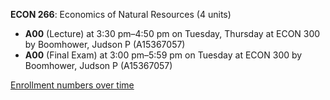 **ECON 266**: Economics of Natural Resources (4 units)

- **A00** (Lecture) at 3:30 pm–4:50 pm on Tuesday, Thursday at ECON 300 by Boomhower, Judson P (A15367057)
- **A00** (Final Exam) at 3:00 pm–5:59 pm on Tuesday at ECON 300 by Boomhower, Judson P (A15367057)

[Enrollment numbers over time](./ECON266.tsv)
